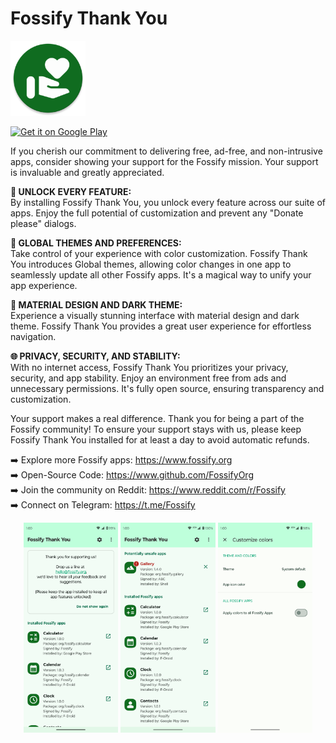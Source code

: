 # Fossify Thank You
<img alt="Logo" src="graphics/icon.webp" width="120" />

<a href='https://play.google.com/store/apps/details?id=org.fossify.thankyou'><img alt='Get it on Google Play' src='https://play.google.com/intl/en_us/badges/static/images/badges/en_badge_web_generic.png' height=80/></a>

If you cherish our commitment to delivering free, ad-free, and non-intrusive apps, consider showing your support for the Fossify mission. Your support is invaluable and greatly appreciated.

**🎁 UNLOCK EVERY FEATURE:**    
By installing Fossify Thank You, you unlock every feature across our suite of apps. Enjoy the full potential of customization and prevent any "Donate please" dialogs.

**🎨 GLOBAL THEMES AND PREFERENCES:**    
Take control of your experience with color customization. Fossify Thank You introduces Global themes, allowing color changes in one app to seamlessly update all other Fossify apps. It's a magical way to unify your app experience.

**🎨 MATERIAL DESIGN AND DARK THEME:**    
Experience a visually stunning interface with material design and dark theme. Fossify Thank You provides a great user experience for effortless navigation.

**🌐 PRIVACY, SECURITY, AND STABILITY:**    
With no internet access, Fossify Thank You prioritizes your privacy, security, and app stability. Enjoy an environment free from ads and unnecessary permissions. It's fully open source, ensuring transparency and customization.

Your support makes a real difference. Thank you for being a part of the Fossify community! To ensure your support stays with us, please keep Fossify Thank You installed for at least a day to avoid automatic refunds.

➡️ Explore more Fossify apps: https://www.fossify.org<br>
➡️ Open-Source Code: https://www.github.com/FossifyOrg<br>
➡️ Join the community on Reddit: https://www.reddit.com/r/Fossify<br>
➡️ Connect on Telegram: https://t.me/Fossify

<div align="center">
<img alt="App image" src="fastlane/metadata/android/en-US/images/phoneScreenshots/1_en-US.png" width="30%">
<img alt="App image" src="fastlane/metadata/android/en-US/images/phoneScreenshots/2_en-US.png" width="30%">
<img alt="App image" src="fastlane/metadata/android/en-US/images/phoneScreenshots/3_en-US.png" width="30%">
</div>

